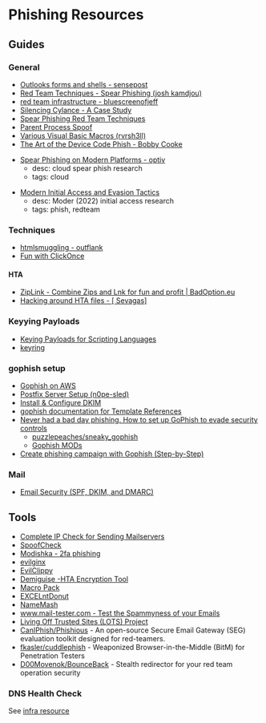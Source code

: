 # Phishing Resources

## Guides

### General

* [Outlooks forms and shells - sensepost](https://sensepost.com/blog/2017/outlook-forms-and-shells/)
* [Red Team Techniques - Spear Phishing (josh kamdjou)](https://blog.sublimesecurity.com/red-team-techniques-gaining-access-on-an-external-engagement-through-spear-phishing/)
* [red team infrastructure - bluescreenofjeff](https://github.com/bluscreenofjeff/Red-Team-Infrastructure-Wiki#phishing-setup)
* [Silencing Cylance - A Case Study](https://www.mdsec.co.uk/2019/03/silencing-cylance-a-case-study-in-modern-edrs/)
* [Spear Phishing Red Team Techniques](https://blog.sublimesecurity.com/red-team-techniques-gaining-access-on-an-external-engagement-through-spear-phishing/)
* [Parent Process Spoof](https://blog.christophetd.fr/building-an-office-macro-to-spoof-process-parent-and-command-line/)
* [Various Visual Basic Macros (rvrsh3ll)](https://gist.github.com/rvrsh3ll/e60073fabf46f380f75773fd865dfd07)
* [The Art of the Device Code Phish - Bobby Cooke](https://0xboku.com/2021/07/12/ArtOfDeviceCodePhish.html)
- [Spear Phishing on Modern Platforms - optiv](https://www.optiv.com/insights/source-zero/blog/spear-phishing-modern-platforms)
    - desc: cloud spear phish research
    - tags: cloud
* [Modern Initial Access and Evasion Tactics](https://mgeeky.tech/uploads/WarCon22%20-%20Modern%20Initial%20Access%20and%20Evasion%20Tactics.pdf)
    - desc: Moder (2022) initial access research
    - tags: phish, redteam
    
### Techniques

* [htmlsmuggling - outflank](https://outflank.nl/blog/2018/08/14/html-smuggling-explained/)
* [Fun with ClickOnce](http://blog.redxorblue.com/2020/07/one-click-to-compromise-fun-with.html)

#### HTA
* [ZipLink - Combine Zips and Lnk for fun and profit | BadOption.eu](https://badoption.eu/blog/2023/09/28/ZipLink.html)
* [Hacking around HTA files - [ Sevagas]](https://blog.sevagas.com/?Hacking-around-HTA-files)

### Keyying Payloads
* [Keying Payloads for Scripting Languages](https://adapt-and-attack.com/2017/11/15/keying-payloads-for-scripting-languages/)
* [keyring](https://github.com/leoloobeek/keyring)

### gophish setup
- [Gophish on AWS](https://medium.com/@immure/setting-up-gophish-on-aws-c2f2fd78b7e9)
- [Postfix Server Setup (n0pe-sled)](https://github.com/n0pe-sled/Postfix-Server-Setup)
- [Install & Configure DKIM](https://www.digitalocean.com/community/tutorials/how-to-install-and-configure-dkim-with-postfix-on-debian-wheezy)
- [gophish documentation for Template References](https://docs.getgophish.com/user-guide/template-reference)
- [Never had a bad day phishing. How to set up GoPhish to evade security controls](https://www.sprocketsecurity.com/blog/never-had-a-bad-day-phishing-how-to-set-up-gophish-to-evade-security-controls)
    - [puzzlepeaches/sneaky_gophish](https://github.com/puzzlepeaches/sneaky_gophish)
    - [Gophish MODs](https://www.redteam.cafe/phishing/gophish-mods)
- [Create phishing campaign with Gophish (Step-by-Step)](https://www.golinuxcloud.com/create-phishing-campaign-gophish/)

### Mail
- [Email Security (SPF, DKIM, and DMARC)](https://www.praetorian.com/blog/email-security/)

## Tools

* [Complete IP Check for Sending Mailservers](http://multirbl.valli.org/)
* [SpoofCheck](https://github.com/BishopFox/spoofcheck)
* [Modishka - 2fa phishing](https://github.com/drk1wi/Modlishka)
* [evilginx](https://github.com/kgretzky/evilginx2)
* [EvilClippy](https://github.com/outflanknl/EvilClippy/)
* [Demiguise -HTA Encryption Tool](https://github.com/nccgroup/demiguise)
* [Macro Pack](https://github.com/sevagas/macro_pack)
* [EXCELntDonut](https://github.com/FortyNorthSecurity/EXCELntDonut)
* [NameMash](https://gist.github.com/superkojiman/11076951)
* [www.mail-tester.com - Test the Spammyness of your Emails](https://www.mail-tester.com/)
* [Living Off Trusted Sites (LOTS) Project](https://lots-project.com/)
* [CanIPhish/Phishious](https://github.com/CanIPhish/Phishious) - An open-source Secure Email Gateway (SEG) evaluation toolkit designed for red-teamers.
* [fkasler/cuddlephish](https://github.com/fkasler/cuddlephish) - Weaponized Browser-in-the-Middle (BitM) for Penetration Testers
* [D00Movenok/BounceBack](https://github.com/D00Movenok/BounceBack) - Stealth redirector for your red team operation security

### DNS Health Check

See [infra resource](./resources-infra.md)